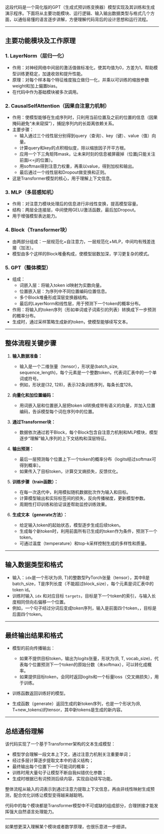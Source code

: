这段代码是一个简化版的GPT（生成式预训练变换器）模型实现及其训练和生成演示程序。下面将从主要功能模块、运行逻辑、输入输出数据类型与格式几个方面，以通俗易懂的语言逐步讲解，方便理解代码背后的设计思想和运行流程。

***

## 主要功能模块及工作原理

### 1. LayerNorm（层归一化）
- 作用：对神经网络中间层的激活值做标准化，使其均值为0，方差为1，帮助模型训练更稳定，加速收敛和提升性能。
- 原理：对每个样本每个特征维度独立做归一化，并乘以可训练的缩放参数weight和加上偏置bias。
- 在代码中作为基础模块被多次调用。

### 2. CausalSelfAttention（因果自注意力机制）
- 作用：使模型能够在生成序列时，只利用当前位置及之前的位置的信息（因果掩码避免“未来窥探”），捕捉序列内的长距离依赖关系。
- 主要步骤：
  - 输入通过三个线性层分别得到query（查询）、key（键）、value（值）向量。
  - 计算query和key的点积相似度，除以缩放因子开平方根。
  - 应用一个下三角矩阵mask，让未来时刻的信息被屏蔽掉（位置j只能关注前面i<=j的位置）。
  - 用softmax得到注意力权重，再乘以value，得到加权和输出。
  - 最后通过一个线性层和Dropout做变换和正则。
- 这是Transformer模型的核心，用于理解上下文信息。

### 3. MLP（多层感知机）
- 作用：对注意力模块处理后的信息进行非线性变换，提高模型容量。
- 结构：两层全连接层，中间使用GELU激活函数，最后加Dropout。
- 用于增强模型表达能力。

### 4. Block（Transformer块）
- 由两部分组成：一层规范化+自注意力，一层规范化+MLP，中间均有残差连接（加法）。
- 模型由多个这样的Block堆叠构成，使模型层数加深，学习更复杂的模式。

### 5. GPT（整体模型）
- 组成：
  - 词嵌入层：将输入token id映射为实数向量。
  - 位置嵌入层：为序列中不同位置编码位置信息。
  - 多个Block堆叠形成深层变换器结构。
  - 最后的LayerNorm和线性层，用于预测下一个token的概率分布。
- 作用：将输入的token序列（形如单词或子词索引的列表）转换成下一步预测的概率分布。
- 生成时，通过采样策略生成新的token，使模型能够续写文本。

***

## 整体流程关键步骤

1. **输入数据准备：** 
   - 输入是一个二维张量（tensor），形状是(batch_size, sequence_length)，每个元素是一个整数token，代表词汇表中的一个单词或符号。
   - 例如，形状是(32, 128)，表示32条训练序列，每条长度128。

2. **向量化和加位置编码：**
   - 用词嵌入层和位置嵌入层把token id转换成带有语义的向量，并加入位置编码，告诉模型每个词在序列中的位置。

3. **通过Transformer块：**
   - 数据依次通过若干Block，每个Block包含自注意力机制和MLP模块，模型逐步“理解”输入序列的上下文结构和深层特征。

4. **输出预测：**
   - 最后一层预测每个位置上下一个token的概率分布（logits经过softmax可得到概率）。
   - 如果传入了目标token，计算交叉熵损失，反馈优化。

5. **训练步骤（train函数）：**
   - 在每一次迭代中，利用模拟随机数据批次作为输入和目标。
   - 计算模型输出和实际标签间的损失，反向传播梯度，更新模型参数。
   - 周期性打印训练和验证误差帮助监控训练效果。

6. **生成文本（generate方法）：**
   - 给定输入token的起始状态，模型逐步生成后续token。
   - 生成每个新token时，利用前面所有已生成的token作为条件，预测下一个token。
   - 可通过温度（temperature）和top-k采样控制生成的多样性和质量。

***

## 输入数据类型和格式

- 输入：`idx`是一个形状为(B, T)的整数型PyTorch张量（tensor），其中B是batch_size，T是序列长度（不能超过block_size），每个元素是词汇表中的token id。
- 训练时输入 `idx` 和对应目标 `targets`，目标是下一个token的索引，与输入长度相同但向右偏移一个位置。
- 例如，一个句子经过分词后变成token序列，输入是前面四个token，，目标是后面四个token。

***

## 最终输出结果和格式

- 模型的前向传播输出：
  - 如果不提供目标token，输出为logits张量，形状为(B, T, vocab_size)，代表每个位置预测下一个token的原始分数（未softmax），可以转化成概率。
  - 如果提供目标token，会同时返回logits和一个标量loss（交叉熵损失），用于训练。

- 训练函数返回训练好的模型。

- 生成函数（generate）返回生成的新token序列，也是一个形状为(B, T+new_tokens)的tensor，其中新tokens是生成的新内容。

***

## 总结通俗理解

该代码实现了一个基于Transformer架构的文本生成模型：

- 模型学会理解一段文本上下文，通过注意力机制关注重要单词；
- 经过多层计算逐步提取文本中的语义结构；
- 最终输出每个位置下一个可能词的概率；
- 训练时用大量句子让模型不断自我纠错优化参数；
- 生成时根据已有词预测后续内容，实现自动续写功能。

整体流程从输入的词表示到通过注意力提取上下文信息，再由非线性映射生成预测，配合优化训练让模型变得越来越聪明。

代码中的每个模块都是Transformer模型中不可或缺的组成部分，合理拼接才能发挥强大自然语言处理能力。

***

如果想更深入理解某个模块或者数学原理，也很乐意进一步细讲。